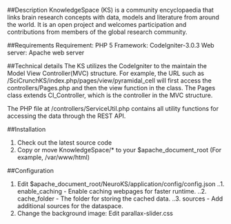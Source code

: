 ##Description
KnowledgeSpace (KS) is a community encyclopaedia that links brain research concepts with data, models and literature from around the world. It is an open project and welcomes participation and contributions from members of the global research community. 

##Requirements
Requirement: PHP 5
Framework: CodeIgniter-3.0.3
Web server: Apache web server

##Technical details
The KS utilizes the CodeIgniter to the maintain the Model View Controller(MVC) structure. For example, the URL such as
/SciCrunchKS/index.php/pages/view/pyramidal_cell will first access the controllers/Pages.php and then the view function in the class. The Pages class extends CI_Controller, which is the controller in the MVC structure. 

The PHP file at /controllers/ServiceUtil.php contains all utility functions for accessing the data through the REST API.


##Installation
1. Check out the latest source code
2. Copy or move KnowledgeSpace/* to your $apache_document_root (For example, /var/www/html)

##Configuration
1. Edit $apache_document_root/NeuroKS/application/config/config.json
..1. enable_caching - Enable caching webpages for faster runtime.
..2. cache_folder - The folder for storing the cached data.
..3. sources - Add additional sources for the dataspace.
2. Change the background image: Edit parallax-slider.css

